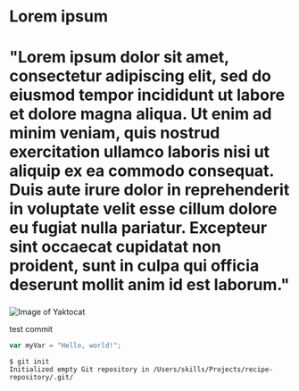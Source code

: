 # Lorem ipsum <H1>
# "Lorem ipsum dolor sit amet, consectetur adipiscing elit, sed do eiusmod tempor incididunt ut labore et dolore magna aliqua. Ut enim ad minim veniam, quis nostrud exercitation ullamco laboris nisi ut aliquip ex ea commodo consequat. Duis aute irure dolor in reprehenderit in voluptate velit esse cillum dolore eu fugiat nulla pariatur. Excepteur sint occaecat cupidatat non proident, sunt in culpa qui officia deserunt mollit anim id est laborum." <h3>

 ![Image of Yaktocat](https://octodex.github.com/images/yaktocat.png)
   
test commit

``` javascript
var myVar = "Hello, world!";
```

```
$ git init
Initialized empty Git repository in /Users/skills/Projects/recipe-repository/.git/
```
